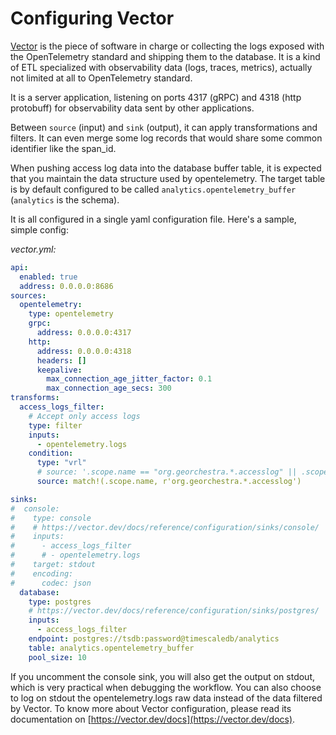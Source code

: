 # Configuring Vector

[Vector](https://vector.dev/docs) is the piece of software in charge or collecting the logs exposed with the OpenTelemetry standard and shipping them to the database.
It is a kind of ETL specialized with observability data (logs, traces, metrics), actually not limited at all to OpenTelemetry standard.

It is a server application, listening on ports 4317 (gRPC) and 4318 (http protobuff) for observability data sent by other applications.

Between `source` (input) and `sink` (output), it can apply transformations and filters. It can even merge some log records that would share some common identifier like the span_id. 

When pushing access log data into the database buffer table, it is expected that you maintain the data structure used by opentelemetry. The target table is by default configured to be called `analytics.opentelemetry_buffer` (`analytics` is the schema).

It is all configured in a single yaml configuration file. Here's a sample, simple config:

_vector.yml:_
```yaml
api:
  enabled: true
  address: 0.0.0.0:8686
sources:
  opentelemetry:
    type: opentelemetry
    grpc:
      address: 0.0.0.0:4317
    http:
      address: 0.0.0.0:4318
      headers: []
      keepalive:
        max_connection_age_jitter_factor: 0.1
        max_connection_age_secs: 300
transforms:
  access_logs_filter:
    # Accept only access logs
    type: filter
    inputs:
      - opentelemetry.logs
    condition:
      type: "vrl"
      # source: '.scope.name == "org.georchestra.*.accesslog" || .scope.name == "org.georchestra.gateway.accesslog" '
      source: match!(.scope.name, r'org.georchestra.*.accesslog')

sinks:
#  console:
#    type: console
#    # https://vector.dev/docs/reference/configuration/sinks/console/
#    inputs:
#      - access_logs_filter
#      # - opentelemetry.logs
#    target: stdout
#    encoding:
#      codec: json
  database:
    type: postgres
    # https://vector.dev/docs/reference/configuration/sinks/postgres/
    inputs:
      - access_logs_filter
    endpoint: postgres://tsdb:password@timescaledb/analytics
    table: analytics.opentelemetry_buffer
    pool_size: 10
```

If you uncomment the console sink, you will also get the output on stdout, which is very practical when debugging the workflow. You can also choose to log on stdout the opentelemetry.logs raw data instead of the data filtered by Vector.
To know more about Vector configuration, please read its documentation on [https://vector.dev/docs](https://vector.dev/docs).

